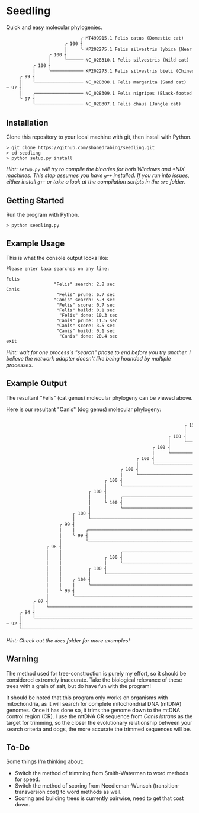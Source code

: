 # Seedling

Quick and easy molecular phylogenies.

```txt
                            ╭ MT499915.1 Felis catus (Domestic cat)
                      ╭ 100 ┤
                      │     ╰ KP202275.1 Felis silvestris lybica (Near Eastern wildcat)
                ╭ 100 ┤
                │     ╰────── NC_028310.1 Felis silvestris (Wild cat)
          ╭ 100 ┤
          │     ╰──────────── KP202273.1 Felis silvestris bieti (Chinese desert cat)
     ╭ 99 ┤
     │    ╰────────────────── NC_028308.1 Felis margarita (Sand cat)
─ 97 ┤
     │    ╭────────────────── NC_028309.1 Felis nigripes (Black-footed cat)
     ╰ 97 ┤
          ╰────────────────── NC_028307.1 Felis chaus (Jungle cat)
```

## Installation

Clone this repository to your local machine with git, then install with Python.

```console
> git clone https://github.com/shanedrabing/seedling.git
> cd seedling
> python setup.py install
```

*Hint: `setup.py` will try to compile the binaries for both Windows and \*NIX
machines. This step assumes you have `g++` installed. If you run into issues,
either install `g++` or take a look at the compilation scripts in the `src`
folder.*

## Getting Started

Run the program with Python.

```console
> python seedling.py
```

## Example Usage

This is what the console output looks like:

```console
Please enter taxa searches on any line:

Felis
                  "Felis" search: 2.8 sec
Canis
                   "Felis" prune: 6.7 sec
                  "Canis" search: 5.3 sec
                   "Felis" score: 0.7 sec
                   "Felis" build: 0.1 sec
                    "Felis" done: 10.3 sec
                   "Canis" prune: 11.5 sec
                   "Canis" score: 3.5 sec
                   "Canis" build: 0.1 sec
                    "Canis" done: 20.4 sec
exit
```

*Hint: wait for one process's "search" phase to end before you try another. I
believe the network adapter doesn't like being hounded by multiple processes.*

## Example Output

The resultant "Felis" (cat genus) molecular phylogeny can be viewed above.

Here is our resultant "Canis" (dog genus) molecular phylogeny:

```txt
                                                                         ╭ MK948871.1 Canis lupus orion (Greenland wolf)
                                                                   ╭ 100 ┤
                                                                   │     ╰ MH746950.1 Canis lupus lupus (Eurasian wolf)
                                                             ╭ 100 ┤
                                                             │     ╰────── MZ042325.1 Canis lupus familiaris (Dog)
                                                       ╭ 100 ┤
                                                       │     ╰──────────── KC896375.1 Canis lupus campestris (Steppe wolf)
                                                 ╭ 100 ┤
                                                 │     ╰────────────────── KC461238.1 Canis lupus desertorum
                                           ╭ 100 ┤
                                           │     ╰──────────────────────── MZ042323.1 Canis lupus baileyi (Mexican gray wolf)
                                     ╭ 100 ┤
                                     │     ╰────────────────────────────── GQ374438.1 Canis lupus chanco (Mongolian wolf)
                               ╭ 100 ┤
                               │     │     ╭────────────────────────────── LC520095.1 Canis lupus hodophilax (Japanese wolf)
                               │     ╰ 100 ┤
                               │           ╰────────────────────────────── KF661092.1 Canis sp. Russia/33,500
                         ╭ 100 ┤
                         │     ╰────────────────────────────────────────── MH035676.1 Canis lupus dingo (Dingo)
                    ╭ 99 ┤
                    │    │    ╭─────────────────────────────────────────── NC_027956.1 Canis lupaster (African golden wolf)
                    │    ╰ 99 ┤
                    │         ╰─────────────────────────────────────────── KF573616.1 Canis lupus laniger (Tibetan wolf)
               ╭ 98 ┤
               │    │                      ╭────────────────────────────── MZ367921.1 Canis rufus (Red wolf)
               │    │                ╭ 100 ┤
               │    │                │     ╰────────────────────────────── MZ042357.1 Canis latrans (Coyote)
               │    │          ╭ 100 ┤
               │    │          │     ╰──────────────────────────────────── MZ367914.1 Canis lupus lycaon (Eastern Canadian wolf)
               │    │    ╭ 100 ┤
               │    │    │     ╰────────────────────────────────────────── MZ042364.1 Canis lupus (Gray wolf)
               │    ╰ 99 ┤
               │         ╰──────────────────────────────────────────────── KT448274.1 Canis aureus (Golden jackal)
          ╭ 97 ┤
          │    ╰────────────────────────────────────────────────────────── KT448280.1 Canis mesomelas (Black-backed jackal)
     ╭ 94 ┤
     │    ╰─────────────────────────────────────────────────────────────── KT448271.1 Canis adustus (Side-striped jackal)
─ 92 ┤
     ╰──────────────────────────────────────────────────────────────────── KF661079.1 Canis sp. Belgium/36,000
```

*Hint: Check out the `docs` folder for more examples!*

## Warning

The method used for tree-construction is purely my effort, so it should be
considered extremely inaccurate. Take the biological relevance of these trees
with a grain of salt, but do have fun with the program!

It should be noted that this program only works on organisms with mitochondria,
as it will search for complete mitochondrial DNA (mtDNA) genomes. Once it has
done so, it trims the genome down to the mtDNA control region (CR). I use the
mtDNA CR sequence from *Canis latrans* as the target for trimming, so the
closer the evolutionary relationship between your search criteria and dogs, the
more accurate the trimmed sequences will be.

## To-Do

Some things I'm thinking about:

- Switch the method of trimming from Smith-Waterman to word methods for speed.
- Switch the method of scoring from Needleman-Wunsch (transition-transversion
  cost) to word methods as well.
- Scoring and building trees is currently pairwise, need to get that cost down.
